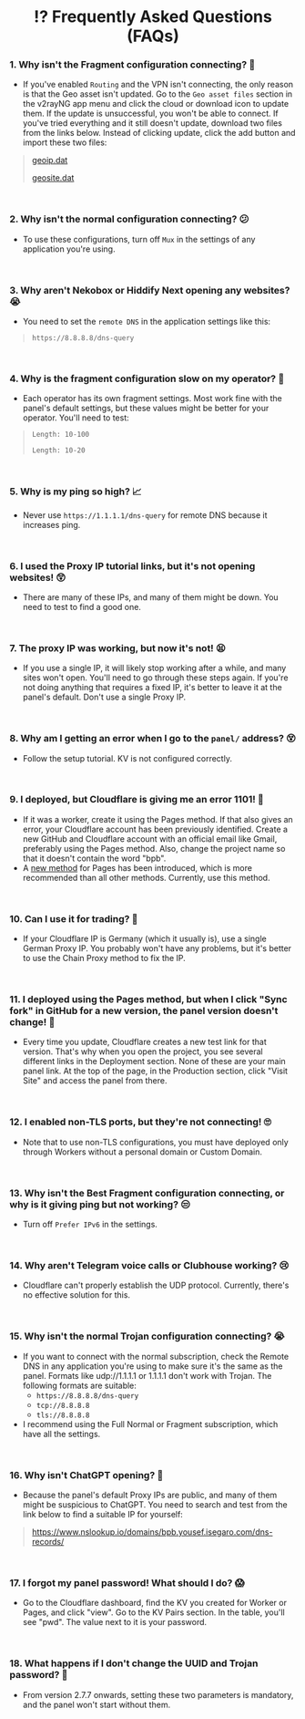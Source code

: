 <h1 align="center">⁉️ Frequently Asked Questions (FAQs)</h1>

### 1. Why isn't the Fragment configuration connecting? 🤔

-   If you've enabled `Routing` and the VPN isn't connecting, the only reason is that the Geo asset isn't updated. Go to the `Geo asset files` section in the v2rayNG app menu and click the cloud or download icon to update them. If the update is unsuccessful, you won't be able to connect. If you've tried everything and it still doesn't update, download two files from the links below. Instead of clicking update, click the add button and import these two files:
> [geoip.dat](https://github.com/Loyalsoldier/v2ray-rules-dat/releases/latest/download/geoip.dat)
>
> [geosite.dat](https://github.com/Loyalsoldier/v2ray-rules-dat/releases/latest/download/geosite.dat)

<br>

### 2. Why isn't the normal configuration connecting? 😕

-   To use these configurations, turn off `Mux` in the settings of any application you're using.
<br>

### 3. Why aren't Nekobox or Hiddify Next opening any websites? 😭

-   You need to set the `remote DNS` in the application settings like this:
> `https://8.8.8.8/dns-query`

<br>

### 4. Why is the fragment configuration slow on my operator? 🐢

-   Each operator has its own fragment settings. Most work fine with the panel's default settings, but these values might be better for your operator. You'll need to test:
> `Length: 10-100`
>
> `Length: 10-20`

<br>

### 5. Why is my ping so high? 📈

-   Never use `https://1.1.1.1/dns-query` for remote DNS because it increases ping.

<br>

### 6. I used the Proxy IP tutorial links, but it's not opening websites! 😲

-   There are many of these IPs, and many of them might be down. You need to test to find a good one.

<br>

### 7. The proxy IP was working, but now it's not! 😫

-   If you use a single IP, it will likely stop working after a while, and many sites won't open. You'll need to go through these steps again. If you're not doing anything that requires a fixed IP, it's better to leave it at the panel's default. Don't use a single Proxy IP.

<br>

### 8. Why am I getting an error when I go to the `panel/` address? 😵

-   Follow the setup tutorial. KV is not configured correctly.

<br>

### 9. I deployed, but Cloudflare is giving me an error 1101! 🤯

-   If it was a worker, create it using the Pages method. If that also gives an error, your Cloudflare account has been previously identified. Create a new GitHub and Cloudflare account with an official email like Gmail, preferably using the Pages method. Also, change the project name so that it doesn't contain the word "bpb".
-   A [new method](https://github.com/bia-pain-bache/BPB-Worker-Panel/blob/main/docs/pages_upload_installation_fa.md) for Pages has been introduced, which is more recommended than all other methods. Currently, use this method.

<br>

### 10. Can I use it for trading? 🧐

-   If your Cloudflare IP is Germany (which it usually is), use a single German Proxy IP. You probably won't have any problems, but it's better to use the Chain Proxy method to fix the IP.

<br>

### 11. I deployed using the Pages method, but when I click "Sync fork" in GitHub for a new version, the panel version doesn't change! 🤨

-   Every time you update, Cloudflare creates a new test link for that version. That's why when you open the project, you see several different links in the Deployment section. None of these are your main panel link. At the top of the page, in the Production section, click "Visit Site" and access the panel from there.

<br>

### 12. I enabled non-TLS ports, but they're not connecting! 🙄

-   Note that to use non-TLS configurations, you must have deployed only through Workers without a personal domain or Custom Domain.

<br>

### 13. Why isn't the Best Fragment configuration connecting, or why is it giving ping but not working? 😒

-   Turn off `Prefer IPv6` in the settings.

<br>

### 14. Why aren't Telegram voice calls or Clubhouse working? 😢

-   Cloudflare can't properly establish the UDP protocol. Currently, there's no effective solution for this.

<br>

### 15. Why isn't the normal Trojan configuration connecting? 😭

-   If you want to connect with the normal subscription, check the Remote DNS in any application you're using to make sure it's the same as the panel. Formats like udp://1.1.1.1 or 1.1.1.1 don't work with Trojan. The following formats are suitable:
    -   `https://8.8.8.8/dns-query`
    -   `tcp://8.8.8.8`
    -   `tls://8.8.8.8`
-   I recommend using the Full Normal or Fragment subscription, which have all the settings.

<br>

### 16. Why isn't ChatGPT opening? 🤖

-   Because the panel's default Proxy IPs are public, and many of them might be suspicious to ChatGPT. You need to search and test from the link below to find a suitable IP for yourself:
> https://www.nslookup.io/domains/bpb.yousef.isegaro.com/dns-records/

<br>

### 17. I forgot my panel password! What should I do? 😱

-   Go to the Cloudflare dashboard, find the KV you created for Worker or Pages, and click "view". Go to the KV Pairs section. In the table, you'll see "pwd". The value next to it is your password.

<br>

### 18. What happens if I don't change the UUID and Trojan password? 😬

-   From version 2.7.7 onwards, setting these two parameters is mandatory, and the panel won't start without them.

